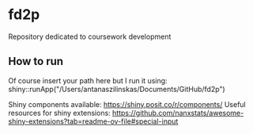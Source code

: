 # fd2p
Repository dedicated to coursework development

## How to run
Of course insert your path here but I run it using:
shiny::runApp("/Users/antanaszilinskas/Documents/GitHub/fd2p")

Shiny components available:
https://shiny.posit.co/r/components/
Useful resources for shiny extensions:
https://github.com/nanxstats/awesome-shiny-extensions?tab=readme-ov-file#special-input